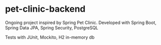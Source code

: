 # pet-clinic-backend
Ongoing project inspired by Spring Pet Clinic. Developed with Spring Boot, Spring Data JPA, Spring Security, PostgreSQL

Tests with JUnit, Mockito, H2 in-memory db
